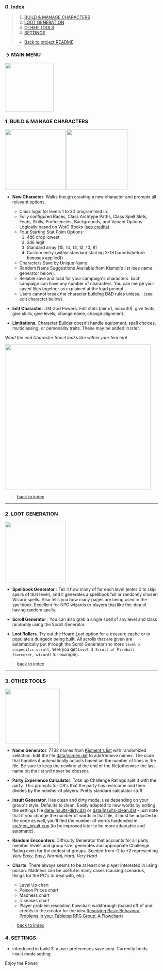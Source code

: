 ### 0. Index

> 1. [BUILD & MANAGE CHARACTERS](#1-build-&-manage-characters)
> 2. [LOOT GENERATION](#2-loot-generation)
> 3. [OTHER TOOLS](#3-other-tools)
> 4. [SETTINGS](#4-settings)

> * [Back to project README](README.md)

### -> MAIN MENU
<img src="img/cliscreenshot.png" height="160px" align="center">

### 1. BUILD & MANAGE CHARACTERS

 <img src="img/cliscreenshot_characters.png" height="200px" align="left"> 
 
 <img src="img/cliscreenshot_characters2.png" height="200px" align="center">

* **New Character**. Walks though creating a new character and prompts all relevant options.

    * Class logic for levels 1 to 20 programmed in.
    * Fully configured Races, Class Archtype Paths, Class Spell Slots, Feats, Skills, Proficiencies, Backgrounds, and Variant Options. Logically based on WotC Books ([see credits](#10-credits)).
    * Four Starting Stat Point Options:
        1. 4d6 drop lowest
        2. 3d6 legit
        3. Standard array [15, 14, 13, 12, 10, 8]
        4. Custom entry (within standard starting 3-18 bounds(before bonuses applied))
    * Characters Save by Unique Name
    * Random Name Suggestions Available from Kismet's list (see name generator below).
    * Reliable save and load for your campaign's characters. Each campaign can have any number of characters. You can merge your saved files together as explained at the load prompt.
    * Users cannot break the character building D&D rules unless... (see edit character below)

* **Edit Character**. DM God Powers. Edit stats (min=1, max=30), give feats, give skills, give levels, change name, change alignment.  

* **Limitations**. Character Builder doesn't handle equipment, spell choices, multiclassing, or personality traits. These may be added in later.

_What the end Character Sheet looks like within your terminal_

<img src="img/cliscreenshot_character.png" height="480px" align="center">

> [back to index](#0-index)

---

### 2. LOOT GENERATION

<img src="img/cliscreenshot_treasure.png" height="200px" align="center">

* **Spellbook Generator** : Tell it how many of for each level (enter 0 to skip spells of that level), and it generates a spellbook full or randomly chosen Wizard spells. Also tells you how many pages are being used in the spellbook. Excellent for NPC wizards or players that like the idea of having random spells.

* **Scroll Generator** : You can also grab a single spell of any level and class randomly using the Scroll Generator.

* **Loot Rollers**. Try out the Hoard Loot option for a treasure cache or to populate a dungeon being built. All scrolls that are given are automatically put through the Scroll Generator (no more `level x unspecific scroll`, here you get `Level 3 Scroll of Fireball (sorcerer, wizard)` for example).

> [back to index](#0-index)

---

### 3. OTHER TOOLS

<img src="img\cliscreenshot_other_tools.png" height="180px" align="center">

* **Name Generator**. 7732 names from [Kisment's list](http://www.dnd.kismetrose.com/pdfs/KismetsFantasyNames.pdf) with randomized selection. Edit the file [data/names.dat](data/names.dat) to add/remove names. The code that handles it automatically adjusts based on the number of lines in the file. Be sure to keep the newline at the end of the file(otherwise the last name on the list will never be chosen).

* **Party Experience Calculator**. Total up Challenge Ratings split it with the party. This prompts for CR's that the party has overcome and then divides by the number of players. Pretty standard calculator stuff.

* **Insult Generator**. Has clean and dirty mode, use depending on your group's style. Defaults to clean. Easily adapted to new words by editing the settings file [data/insults-dirty.dat](data/insults-dirty.dat) or [data/insults-clean.dat](data/insults-clean.dat) - just note that if you change the number of words in that file, it must be adjusted in the code as well, you'll find the number of words hardcoded in [src/gen_insult.cpp](src/gen_insult.cpp) (to be improved later to be more adaptable and automatic).

* **Random Encounters**. Difficulty Generator that accounts for all party member levels and group size, generates and appropriate Challenge Rating even for the oddest of groups. Seeded from -2 to +2 representing _Very Easy_, _Easy_, _Normal_, _Hard_, _Very Hard_

* **Charts**. There always seems to be at least one player interested in using poison. Madness can be useful in many cases (causing scenarios, things for the PC's to deal with, etc).

    * Level Up chart
    * Poison Prices chart
    * Madness chart
    * Diseases chart
    * Player problem resolution flowchart walkthrough (based off of and credits to the creator for the idea [Resolving Basic Behavioral Problems in your Tabletop RPG Group: A Flowchart](https://www.reddit.com/r/rpg/comments/3avp57/resolving_basic_behavioral_problems_in_your/))

> [back to index](#0-index)

### 4. SETTINGS

* Introduced in build 3, a user preferences save area. Currently holds insult mode setting.

Enjoy the Power!

